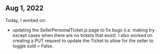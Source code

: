 
## Aug 1, 2022

Today, I worked on:
* updating the SellerPersonalTicket.js page to fix bugs (i.e. making try except cases when there are no tickets that exist). I also worked on creating a PUT request to update the Ticket to allow for the seller to toggle sold = False.
